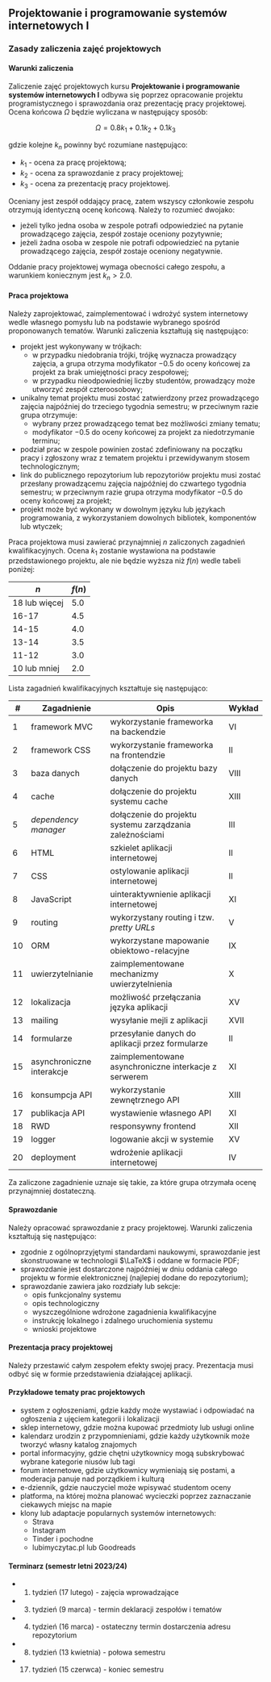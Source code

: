 ## Projektowanie i programowanie systemów internetowych I
### Zasady zaliczenia zajęć projektowych

#### Warunki zaliczenia

Zaliczenie zajęć projektowych kursu **Projektowanie i programowanie systemów internetowych I** odbywa się poprzez opracowanie projektu programistycznego i sprawozdania oraz prezentację pracy projektowej. Ocena końcowa $\Omega$ będzie wyliczana w następujący sposób:

$$ \Omega = 0.8k_1 + 0.1k_2 + 0.1k_3 $$

gdzie kolejne $k_n$ powinny być rozumiane następująco:

- $k_1$ - ocena za pracę projektową;
- $k_2$ - ocena za sprawozdanie z pracy projektowej;
- $k_3$ - ocena za prezentację pracy projektowej.

Oceniany jest zespół oddający pracę, zatem wszyscy członkowie zespołu otrzymują identyczną ocenę końcową. Należy to rozumieć dwojako:
- jeżeli tylko jedna osoba w zespole potrafi odpowiedzieć na pytanie prowadzącego zajęcia, zespół zostaje oceniony pozytywnie;
- jeżeli żadna osoba w zespole nie potrafi odpowiedzieć na pytanie prowadzącego zajęcia, zespół zostaje oceniony negatywnie.

Oddanie pracy projektowej wymaga obecności całego zespołu, a warunkiem koniecznym jest $k_n > 2.0$.

#### Praca projektowa

Należy zaprojektować, zaimplementować i wdrożyć system internetowy wedle własnego pomysłu lub na podstawie wybranego spośród proponowanych tematów. Warunki zaliczenia kształtują się następująco:
- projekt jest wykonywany w trójkach:
    - w przypadku niedobrania trójki, trójkę wyznacza prowadzący zajęcia, a grupa otrzyma modyfikator $-0.5$ do oceny końcowej za projekt za brak umiejętności pracy zespołowej;
    - w przypadku nieodpowiedniej liczby studentów, prowadzący może utworzyć zespół czteroosobowy;
- unikalny temat projektu musi zostać zatwierdzony przez prowadzącego zajęcia najpóźniej do trzeciego tygodnia semestru; w przeciwnym razie grupa otrzymuje:
    - wybrany przez prowadzącego temat bez możliwości zmiany tematu;
    - modyfikator $-0.5$ do oceny końcowej za projekt za niedotrzymanie terminu;
- podział prac w zespole powinien zostać zdefiniowany na początku pracy i zgłoszony wraz z tematem projektu i przewidywanym stosem technologicznym;
- link do publicznego repozytorium lub repozytoriów projektu musi zostać przesłany prowadzącemu zajęcia najpóźniej do czwartego tygodnia semestru; w przeciwnym razie grupa otrzyma modyfikator $-0.5$ do oceny końcowej za projekt; 
- projekt może być wykonany w dowolnym języku lub językach programowania, z wykorzystaniem dowolnych bibliotek, komponentów lub wtyczek;

Praca projektowa musi zawierać przynajmniej $n$ zaliczonych zagadnień kwalifikacyjnych. Ocena $k_1$ zostanie wystawiona na podstawie przedstawionego projektu, ale nie będzie wyższa niż $f(n)$ wedle tabeli poniżej:

| $n$           | $f(n)$ |
|---------------|--------|
| 18 lub więcej | 5.0    |
| 16-17         | 4.5    |
| 14-15         | 4.0    |
| 13-14         | 3.5    |
| 11-12         | 3.0    |
| 10 lub mniej  | 2.0    |

Lista zagadnień kwalifikacyjnych kształtuje się następująco:

| #  | Zagadnienie               | Opis                                                     | Wykład |
|----|---------------------------|----------------------------------------------------------|--------|
| 1  | framework MVC             | wykorzystanie frameworka na backendzie                   | VI     |
| 2  | framework CSS             | wykorzystanie frameworka na frontendzie                  | II     |
| 3  | baza danych               | dołączenie do projektu bazy danych                       | VIII   |
| 4  | cache                     | dołączenie do projektu systemu cache                     | XIII   |
| 5  | _dependency manager_      | dołączenie do projektu systemu zarządzania zależnościami | III    |
| 6  | HTML                      | szkielet aplikacji internetowej                          | II     |
| 7  | CSS                       | ostylowanie aplikacji internetowej                       | II     |
| 8  | JavaScript                | uinteraktywnienie aplikacji internetowej                 | XI     |
| 9  | routing                   | wykorzystany routing i tzw. _pretty URLs_                | V      |
| 10 | ORM                       | wykorzystane mapowanie obiektowo-relacyjne               | IX     |
| 11 | uwierzytelnianie          | zaimplementowane mechanizmy uwierzytelnienia             | X      |
| 12 | lokalizacja               | możliwość przełączania języka aplikacji                  | XV     |
| 13 | mailing                   | wysyłanie mejli z aplikacji                              | XVII   |
| 14 | formularze                | przesyłanie danych do aplikacji przez formularze         | II     |
| 15 | asynchroniczne interakcje | zaimplementowane asynchroniczne interkacje z serwerem    | XI     |
| 16 | konsumpcja API            | wykorzystanie zewnętrznego API                           | XIII   |
| 17 | publikacja API            | wystawienie własnego API                                 | XI     |
| 18 | RWD                       | responsywny frontend                                     | XII    |
| 19 | logger                    | logowanie akcji w systemie                               | XV     |
| 20 | deployment                | wdrożenie aplikacji internetowej                         | IV     |

Za zaliczone zagadnienie uznaje się takie, za które grupa otrzymała ocenę przynajmniej dostateczną.

#### Sprawozdanie
Należy opracować sprawozdanie z pracy projektowej. Warunki zaliczenia kształtują się następująco:
- zgodnie z ogólnoprzyjętymi standardami naukowymi, sprawozdanie jest skonstruowane w technologii $\LaTeX$ i oddane w formacie PDF;
- sprawozdanie jest dostarczone najpóźniej w dniu oddania całego projektu w formie elektronicznej (najlepiej dodane do repozytorium);
- sprawozdanie zawiera jako rozdziały lub sekcje:
    - opis funkcjonalny systemu
    - opis technologiczny
    - wyszczególnione wdrożone zagadnienia kwalifikacyjne
    - instrukcję lokalnego i zdalnego uruchomienia systemu
    - wnioski projektowe

#### Prezentacja pracy projektowej
Należy przestawić całym zespołem efekty swojej pracy. Prezentacja musi odbyć się w formie przedstawienia działającej aplikacji.

#### Przykładowe tematy prac projektowych
- system z ogłoszeniami, gdzie każdy może wystawiać i odpowiadać na ogłoszenia z ujęciem kategorii i lokalizacji
- sklep internetowy, gdzie można kupować przedmioty lub usługi online
- kalendarz urodzin z przypomnieniami, gdzie każdy użytkownik może tworzyć własny katalog znajomych
- portal informacyjny, gdzie chętni użytkownicy mogą subskrybować wybrane kategorie niusów lub tagi
- forum internetowe, gdzie użytkownicy wymieniają się postami, a moderacja panuje nad porządkiem i kulturą
- e-dziennik, gdzie nauczyciel może wpisywać studentom oceny
- platforma, na której można planować wycieczki poprzez zaznaczanie ciekawych miejsc na mapie
- klony lub adaptacje popularnych systemów internetowych:
    - Strava
    - Instagram
    - Tinder i pochodne
    - lubimyczytac.pl lub Goodreads

#### Terminarz (semestr letni 2023/24)
- 1. tydzień (17 lutego) - zajęcia wprowadzające
- 3. tydzień (9 marca) - termin deklaracji zespołów i tematów
- 4. tydzień (16 marca) - ostateczny termin dostarczenia adresu repozytorium
- 8. tydzień (13 kwietnia) - połowa semestru
- 17. tydzień (15 czerwca) - koniec semestru
